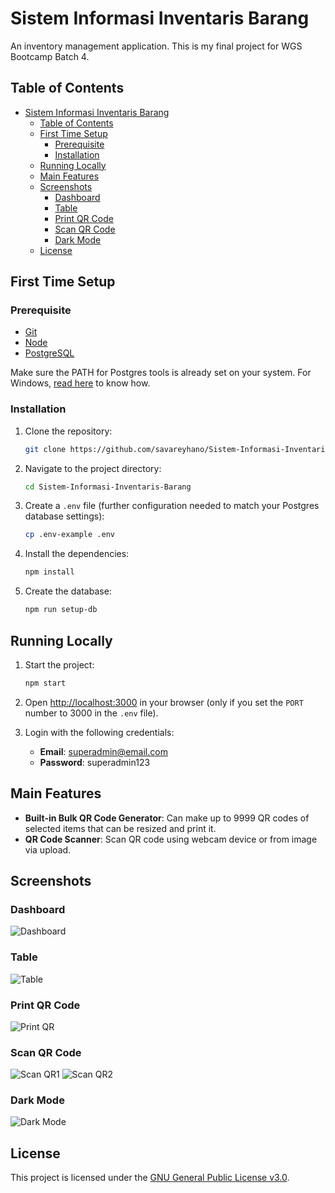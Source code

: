 # Sistem Informasi Inventaris Barang

An inventory management application. This is my final project for WGS Bootcamp Batch 4.

## Table of Contents

- [Sistem Informasi Inventaris Barang](#sistem-informasi-inventaris-barang)
  - [Table of Contents](#table-of-contents)
  - [First Time Setup](#first-time-setup)
    - [Prerequisite](#prerequisite)
    - [Installation](#installation)
  - [Running Locally](#running-locally)
  - [Main Features](#main-features)
  - [Screenshots](#screenshots)
    - [Dashboard](#dashboard)
    - [Table](#table)
    - [Print QR Code](#print-qr-code)
    - [Scan QR Code](#scan-qr-code)
    - [Dark Mode](#dark-mode)
  - [License](#license)

## First Time Setup

### Prerequisite

- [Git](https://git-scm.com/downloads)
- [Node](https://nodejs.org/en/download/current)
- [PostgreSQL](https://www.postgresql.org/download/)

Make sure the PATH for Postgres tools is already set on your system. For Windows, [read here](https://www.commandprompt.com/education/how-to-set-windows-path-for-postgres-tools/) to know how.

### Installation

1. Clone the repository:

   ```bash
   git clone https://github.com/savareyhano/Sistem-Informasi-Inventaris-Barang.git
   ```

2. Navigate to the project directory:

   ```bash
   cd Sistem-Informasi-Inventaris-Barang
   ```

3. Create a `.env` file (further configuration needed to match your Postgres database settings):

   ```bash
   cp .env-example .env
   ```

4. Install the dependencies:

   ```bash
   npm install
   ```

5. Create the database:

   ```bash
   npm run setup-db
   ```

## Running Locally

1. Start the project:

   ```bash
   npm start
   ```

2. Open [http://localhost:3000](http://localhost:3000) in your browser (only if you set the `PORT` number to 3000 in the `.env` file).

3. Login with the following credentials:
   - **Email**: superadmin@email.com
   - **Password**: superadmin123

## Main Features

- **Built-in Bulk QR Code Generator**: Can make up to 9999 QR codes of selected items that can be resized and print it.
- **QR Code Scanner**: Scan QR code using webcam device or from image via upload.

## Screenshots

### Dashboard

![Dashboard](https://user-images.githubusercontent.com/32730327/273454645-93f713e4-ae39-46f9-8557-5403794b8104.png)

### Table

![Table](https://user-images.githubusercontent.com/32730327/273454711-420e7794-6de7-4a96-bd93-51c745c4e983.png)

### Print QR Code

![Print QR](https://user-images.githubusercontent.com/32730327/279119716-8c39b474-e2b0-43bc-be3f-8f6acb70dab6.png)

### Scan QR Code

![Scan QR1](https://user-images.githubusercontent.com/32730327/273454801-d9c2f9e0-5ee1-4708-8283-656e787ce9f2.png)
![Scan QR2](https://user-images.githubusercontent.com/32730327/273454805-ca0edc90-de09-4def-a2fa-9fa7cfe7dfb0.png)

### Dark Mode

![Dark Mode](https://user-images.githubusercontent.com/32730327/273454814-4f1d843c-59bf-4469-bb28-92ebf73f9caa.png)

## License

This project is licensed under the [GNU General Public License v3.0](https://github.com/savareyhano/Sistem-Informasi-Inventaris-Barang/blob/main/LICENSE).
